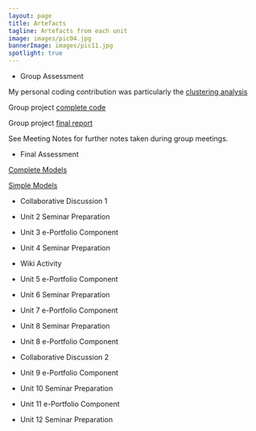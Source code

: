 ```yaml
---
layout: page
title: Artefacts
tagline: Artefacts from each unit
image: images/pic04.jpg
bannerImage: images/pic11.jpg
spotlight: true
---
```


- Group Assessment

My personal coding contribution was particularly the <a href="https://colab.research.google.com/drive/1zyuZx6zAjayZt9eTY40mjPIqvF4j1508?usp=sharing">clustering analysis</a>

Group project <a href="https://drive.google.com/file/d/1_4zgbURvNXEVo_1DNGpO1tQl8OjctwsE/view?usp=sharing">complete code</a>

Group project <a href="https://docs.google.com/document/d/1zoZzCc0VgbmQX-RgFbTCjY8OfVRjbBi8cvsQZ_YYey8/edit?usp=sharing">final report</a>

See Meeting Notes for further notes taken during group meetings.

- Final Assessment

<a href="https://colab.research.google.com/drive/1s7K7UxPfO9JWamCQJvn1Ru4I0IxAfKq3?usp=sharing">Complete Models</a>

<a href="https://colab.research.google.com/drive/1Pvcc-Q_zk_rseceopAFu0B-Ncvm6yyHT?usp=sharing">Simple Models</a>


- Collaborative Discussion 1


- Unit 2 Seminar Preparation


- Unit 3 e-Portfolio Component


- Unit 4 Seminar Preparation


- Wiki Activity


- Unit 5 e-Portfolio Component


- Unit 6 Seminar Preparation

	
- Unit 7 e-Portfolio Component


- Unit 8 Seminar Preparation


- Unit 8 e-Portfolio Component

 
- Collaborative Discussion 2


- Unit 9 e-Portfolio Component 


- Unit 10 Seminar Preparation


- Unit 11 e-Portfolio Component 


- Unit 12 Seminar Preparation
